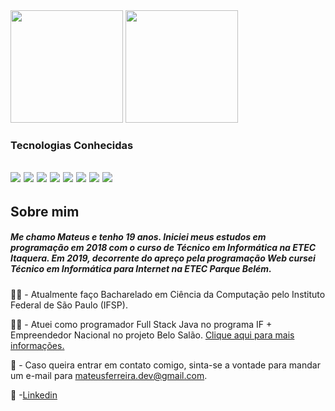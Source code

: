 
<!--
**MateusSantosF/MateusSantosF** is a ✨ _special_ ✨ repository because its `README.md` (this file) appears on your GitHub profile.
-->
<div>
<img height = "180em" src="https://github-readme-stats.vercel.app/api?username=MateusSantosF&count_private=true&show_icons=true"/>
<img height = "180em" src ="https://github-readme-stats.vercel.app/api/top-langs/?username=MateusSantosF&layout=compact&langs_count=6"/>
</div>
<h3>Tecnologias Conhecidas</h3> 
<h2>
	<img src = "https://img.shields.io/badge/Java-ED8B00?style=for-the-badge&logo=java&logoColor=white">
	<img src= "https://img.shields.io/badge/SQLite-07405E?style=for-the-badge&logo=sqlite&logoColor=white">
	<img src="https://img.shields.io/badge/MariaDB-003545?style=for-the-badge&logo=mariadb&logoColor=white">
	<img = src = "https://img.shields.io/badge/.NET-512BD4?style=for-the-badge&logo=dotnet&logoColor=white">
	<img = src = "https://img.shields.io/badge/Git-F05032?style=for-the-badge&logo=git&logoColor=white">
	<img src = "https://img.shields.io/badge/HTML5-E34F26?style=for-the-badge&logo=html5&logoColor=white">
	<img src="https://img.shields.io/badge/CSS3-1572B6?style=for-the-badge&logo=css3&logoColor=white">
	<img src = "https://img.shields.io/badge/JavaScript-F7DF1E?style=for-the-badge&logo=javascript&logoColor=black">
</h2>
<h2>Sobre mim</h2>
<h5>Me chamo Mateus e tenho 19 anos. Iniciei meus estudos em programação em 2018 com o curso de Técnico em Informática na ETEC Itaquera. Em 2019, decorrente do apreço pela programação Web cursei Técnico em Informática para Internet na ETEC Parque Belém.</h5>	

:man_student: - Atualmente faço Bacharelado em Ciência da Computação pelo Instituto Federal de São Paulo (IFSP). 

:technologist: - Atuei como programador Full Stack Java no programa IF + Empreendedor Nacional no projeto Belo Salão. [Clique aqui para mais informações.](https://www.sbv.ifsp.edu.br/component/content/article/67-noticias-publicadas/pagina-inicial/comunicados/1023-programa-if-empreendedor-nacional-seleciona-projeto-em-s%C3%A3o-jo%C3%A3o-da-boa-vista)  

:email: - Caso queira entrar em contato comigo, sinta-se a vontade para mandar um e-mail para mateusferreira.dev@gmail.com.

:briefcase: -[Linkedin](https://br.linkedin.com/in/mateusferreira-dev)


